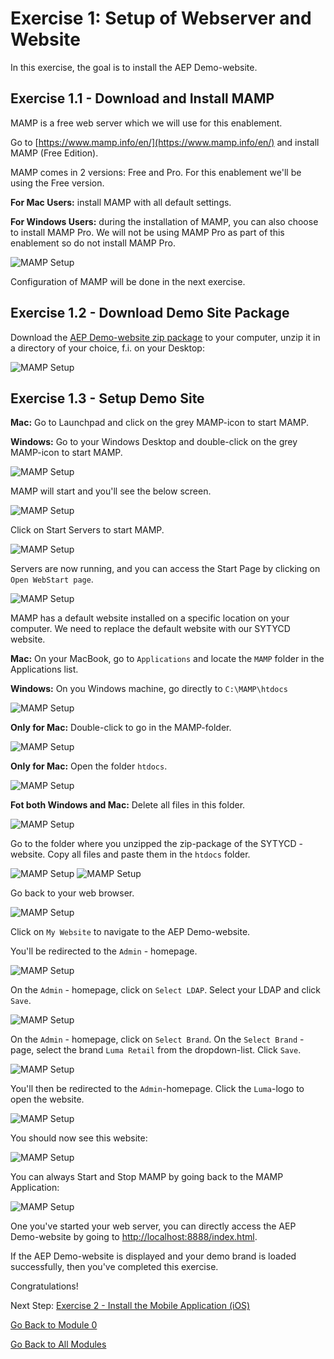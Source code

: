 # Exercise 1: Setup of Webserver and Website

In this exercise, the goal is to install the AEP Demo-website.

## Exercise 1.1 - Download and Install MAMP

MAMP is a free web server which we will use for this enablement.

Go to [https://www.mamp.info/en/](https://www.mamp.info/en/) and install MAMP (Free Edition).

MAMP comes in 2 versions: Free and Pro. For this enablement we'll be using the Free version.

**For Mac Users:** install MAMP with all default settings.

**For Windows Users:** during the installation of MAMP, you can also choose to install MAMP Pro. We will not be using MAMP Pro as part of this enablement so do not install MAMP Pro.

![MAMP Setup](./images/win_mamppro.png)

Configuration of MAMP will be done in the next exercise.

## Exercise 1.2 - Download Demo Site Package

Download the [AEP Demo-website zip package](../../assets/website/sytycd_demo_site.zip) to your computer, unzip it in a directory of your choice, f.i. on your Desktop:

![MAMP Setup](./images/mamp_app6.png)

## Exercise 1.3 - Setup Demo Site

**Mac:** Go to Launchpad and click on the grey MAMP-icon to start MAMP.

**Windows:** Go to your Windows Desktop and double-click on the grey MAMP-icon to start MAMP.

![MAMP Setup](./images/mamp.png)

MAMP will start and you'll see the below screen.

![MAMP Setup](./images/mamp1.png)

Click on Start Servers to start MAMP.

![MAMP Setup](./images/mamp2.png)

Servers are now running, and you can access the Start Page by clicking on ``Open WebStart page``.

![MAMP Setup](./images/mamp_localhost.png)

MAMP has a default website installed on a specific location on your computer. We need to replace the default website with our SYTYCD website.

**Mac:** On your MacBook, go to ``Applications`` and locate the ``MAMP`` folder in the Applications list.

**Windows:** On you Windows machine, go directly to ``C:\MAMP\htdocs``

![MAMP Setup](./images/mamp_app1.png)

**Only for Mac:** Double-click to go in the MAMP-folder.

![MAMP Setup](./images/mamp_app2.png)

**Only for Mac:** Open the folder ``htdocs``.

![MAMP Setup](./images/mamp_app3.png)

**Fot both Windows and Mac:** Delete all files in this folder.

![MAMP Setup](./images/mamp_app4.png)

Go to the folder where you unzipped the zip-package of the SYTYCD - website. Copy all files and paste them in the ``htdocs`` folder.

![MAMP Setup](./images/mamp_app6.png)
![MAMP Setup](./images/mamp_app7.png)

Go back to your web browser.

![MAMP Setup](./images/mamp_localhost.png)

Click on ``My Website`` to navigate to the AEP Demo-website.

You'll be redirected to the ``Admin`` - homepage.

![MAMP Setup](./images/mamp_boutique_admin1.png)

On the ``Admin`` - homepage, click on ``Select LDAP``. Select your LDAP and click ``Save``.

![MAMP Setup](./images/mamp_boutique_admin1a.png)

On the ``Admin`` - homepage, click on ``Select Brand``. On the ``Select Brand`` - page, select the brand ``Luma Retail`` from the dropdown-list. Click ``Save``.

![MAMP Setup](./images/mamp_boutique_admin3.png)

You'll then be redirected to the ``Admin``-homepage. Click the ``Luma``-logo to open the website.

![MAMP Setup](./images/mamp_boutique_admin3a.png)

You should now see this website:

![MAMP Setup](./images/mamp_boutique.png)

You can always Start and Stop MAMP by going back to the MAMP Application:

![MAMP Setup](./images/mamp2.png)

One you've started your web server, you can directly access the AEP Demo-website by going to [http://localhost:8888/index.html](http://localhost:8888/index.html).

If the AEP Demo-website is displayed and your demo brand is loaded successfully, then you've completed this exercise.

Congratulations!

Next Step: [Exercise 2 - Install the Mobile Application (iOS)](./ex2.md)

[Go Back to Module 0](README.md)

[Go Back to All Modules](../../README.md)
